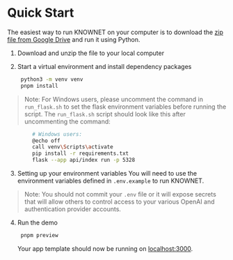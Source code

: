 # Quick Start

The easiest way to run KNOWNET on your computer is to download the [zip file from Google Drive](https://drive.google.com/file/d/XXXX) and run it using Python.

1. Download and unzip the file to your local computer
2. Start a virtual environment and install dependency packages

   ```bash
    python3 -m venv venv
    pnpm install

   ```

> Note: For Windows users, please uncomment the command in `run_flask.sh` to set the flask environment variables before running the script. The `run_flask.sh` script should look like this after uncommenting the command:

```bash
        # Windows users:
        @echo off
        call venv\Scripts\activate
        pip install -r requirements.txt
        flask --app api/index run -p 5328
```

3. Setting up your environment variables
   You will need to use the environment variables defined in `.env.example` to run KNOWNET.

> Note: You should not commit your `.env` file or it will expose secrets that will allow others to control access to your various OpenAI and authentication provider accounts.

4. Run the demo
   ```bash
    pnpm preview
   ```
   Your app template should now be running on [localhost:3000](http://localhost:3000/).
